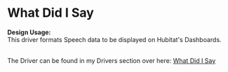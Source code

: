 # What Did I Say
<b>Design Usage:</b><br>
This driver formats Speech data to be displayed on Hubitat's Dashboards.<br><br>

The Driver can be found in my Drivers section over here: <a href="https://github.com/bptworld/Hubitat/tree/master/Drivers/What%20Did%20I%20Say" target="_blank">What Did I Say</a>
